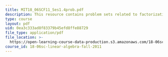 ```yaml
---
title: MIT18_06SCF11_Ses1.4prob.pdf
description: This resource contains problem sets related to factorization into A = LU.
type: course
layout: pdf
uid: 0ea3c333ad8f83379b45efd8ffe88729
file_type: application/pdf
file_location: >-
  https://open-learning-course-data-production.s3.amazonaws.com/18-06sc-linear-algebra-fall-2011/0ea3c333ad8f83379b45efd8ffe88729_MIT18_06SCF11_Ses1.4prob.pdf
course_id: 18-06sc-linear-algebra-fall-2011
---
```

